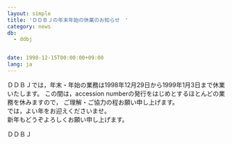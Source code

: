```yaml
---
layout: simple
title: 'ＤＤＢＪの年末年始の休業のお知らせ　'
category: news
db:
  - ddbj


date: 1998-12-15T00:00:00+09:00
lang: ja
---
```


ＤＤＢＪでは，年末・年始の業務は1998年12月29日から1999年1月3日まで休業いたします。 この間は，accession numberの発行をはじめとするほとんどの業務を休みますので， ご理解・ご協力の程お願い申し上げます。<br>では，よい年をお迎えくださいませ。<br>新年もどうぞよろしくお願い申し上げます。

<p>ＤＤＢＪ　</p>
